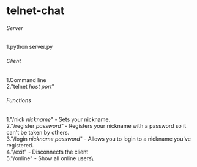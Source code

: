 # telnet-chat
###### Server
1.python server.py 

###### Client
1.Command line\
2."telnet *host* *port*"

###### Functions
  1."/nick *nickname*" - Sets your nickname.\
  2."/register *password"* - Registers your nickname with a password so it can't be taken by others. \
  3."/login *nickname* *password*" - Allows you to login to a nickname you've registered.\
  4."/exit" - Disconnects the client\
  5."/online" - Show all online users\
